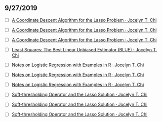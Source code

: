 ## 9/27/2019

- [ ] [A Coordinate Descent Algorithm for the Lasso Problem · Jocelyn T. Chi](https://web.archive.org/web/20180414173858/http://jocelynchi.com/a-coordinate-descent-algorithm-for-the-lasso-problem)

- [ ] [A Coordinate Descent Algorithm for the Lasso Problem · Jocelyn T. Chi](https://web.archive.org/web/20180414173858/http://jocelynchi.com/a-coordinate-descent-algorithm-for-the-lasso-problem)

- [ ] [A Coordinate Descent Algorithm for the Lasso Problem · Jocelyn T. Chi](https://web.archive.org/web/20180414173858/http://jocelynchi.com/a-coordinate-descent-algorithm-for-the-lasso-problem)

- [ ] [Least Squares: The Best Linear Unbiased Estimator (BLUE) · Jocelyn T. Chi](https://web.archive.org/web/20180405155403/http://jocelynchi.com/least-squares-the-best-linear-unbiased-estimator-blue)

- [ ] [Notes on Logistic Regression with Examples in R · Jocelyn T. Chi](https://tabmemfree.appspot.com/blank.html#title=Notes%20on%20Logistic%20Regression%20with%20Examples%20in%20R%20%C2%B7%20Jocelyn%20T.%20Chi&icon=https%3A%2F%2Fweb.archive.org%2Fweb%2F20180416105624im_%2Fhttp%3A%2F%2Fjocelynchi.com%2Fpublic%2Ffavicon.ico)

- [ ] [Notes on Logistic Regression with Examples in R · Jocelyn T. Chi](https://web.archive.org/web/20180416105624/http://jocelynchi.com/notes-on-logistic-regression-with-examples-in-r)

- [ ] [Notes on Logistic Regression with Examples in R · Jocelyn T. Chi](https://web.archive.org/web/20180416105624/http://jocelynchi.com/notes-on-logistic-regression-with-examples-in-r)

- [ ] [Soft-thresholding Operator and the Lasso Solution · Jocelyn T. Chi](https://web.archive.org/web/20180416125839/http://jocelynchi.com/soft-thresholding-operator-and-the-lasso-solution)

- [ ] [Soft-thresholding Operator and the Lasso Solution · Jocelyn T. Chi](https://web.archive.org/web/20180416125839/http://jocelynchi.com/soft-thresholding-operator-and-the-lasso-solution)

- [ ] [Soft-thresholding Operator and the Lasso Solution · Jocelyn T. Chi](https://web.archive.org/web/20180416125839/http://jocelynchi.com/soft-thresholding-operator-and-the-lasso-solution)
